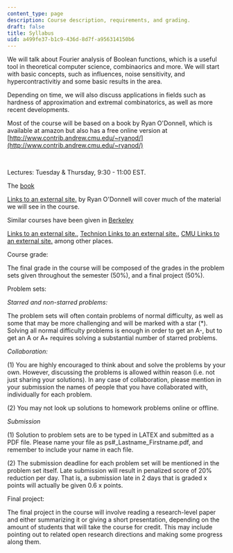```yaml
---
content_type: page
description: Course description, requirements, and grading.
draft: false
title: Syllabus
uid: a499fe37-b1c9-436d-8d7f-a956314150b6
---
```

We will talk about Fourier analysis of Boolean functions, which is a useful tool in theoretical computer science, combinaorics and more. We will start with basic concepts, such as influences, noise sensitivity, and hypercontractivitiy and some basic results in the area. 

Depending on time, we will also discuss applications in fields such as hardness of approximation and extremal combinatorics, as well as more recent developments. 

Most of the course will be based on a book by Ryan O'Donnell, which is available at amazon but also has a free online version at [http://www.contrib.andrew.cmu.edu/~ryanod/](http://www.contrib.andrew.cmu.edu/~ryanod/)  

 

Lectures: Tuesday & Thursday, 9:30 - 11:00 EST. 

The [book](http://analysisofbooleanfunctions.net/)  

[Links to an external site.](http://analysisofbooleanfunctions.net/) by Ryan O'Donnell will cover much of the material we will see in the course. 

Similar courses have been given in [Berkeley](http://www.avishaytal.org/cs294-analysis-of-boolean-functions)  

[Links to an external site.](http://www.avishaytal.org/cs294-analysis-of-boolean-functions), [Technion Links to an external site.](https://yuvalfilmus.cs.technion.ac.il/courses/?crid=615), [CMU Links to an external site.](http://www.cs.cmu.edu/~odonnell/aobf12/) among other places. 

Course grade: 

The final grade in the course will be composed of the grades in the problem sets given throughout the semester (50%), and a final project (50%).  

Problem sets: 

*Starred and non-starred problems:* 

The problem sets will often contain problems of normal difficulty, as well as some that may be more challenging and will be marked with a star (\*). Solving all normal difficulty problems is enough in order to get an A-, but to get an A or A+ requires solving a substantial number of starred problems. 

*Collaboration:* 

(1) You are highly encouraged to think about and solve the problems by your own. However, discussing the problems is allowed within reason (i.e. not just sharing your solutions). In any case of collaboration, please mention in your submission the names of people that you have collaborated with, individually for each problem. 

(2) You may not look up solutions to homework problems online or offline. 

*Submission* 

(1) Solution to problem sets are to be typed in LATEX and submitted as a PDF file. Please name your file as ps#\_Lastname\_Firstname.pdf, and remember to include your name in each file. 

(2) The submission deadline for each problem set will be mentioned in the problem set itself. Late submission will result in penalized score of 20% reduction per day. That is, a submission late in 2 days that is graded x points will actually be given 0.6 x points. 

Final project: 

The final project in the course will involve reading a research-level paper and either summarizing it or giving a short presentation, depending on the amount of students that will take the course for credit. This may include pointing out to related open research directions and making some progress along them.